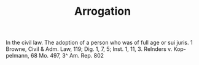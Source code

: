 ---
title: Arrogation
permalink: "/definitions/arrogation.html"
body: In the civil law. The adoption of a person who was of full age or sui juris.
  1 Browne, Civil & Adm. Law, 119; Dig. 1, 7, 5; Inst. 1, 11, 3. Relnders v. Kop-pelmann,
  68 Mo. 497, 3^ Am. Rep. 802
published_at: '2018-07-07'
layout: post
---